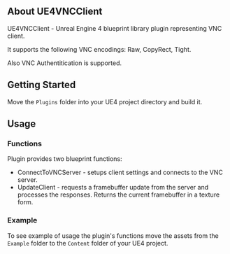 ## About UE4VNCClient

UE4VNCClient - Unreal Engine 4 blueprint library plugin representing VNC client.

It supports the following VNC encodings: Raw, CopyRect, Tight.

Also VNC Authentitication is supported.

## Getting Started

Move the ```Plugins``` folder into your UE4 project directory and build it.

## Usage

### Functions
Plugin provides two blueprint functions:
- ConnectToVNCServer - setups client settings and connects to the VNC server.
- UpdateClient - requests a framebuffer update from the server and processes the responses. Returns the current framebuffer in a texture form.

### Example

To see example of usage the plugin's functions move the assets from the ```Example``` folder to the ```Content``` folder of your UE4 project.